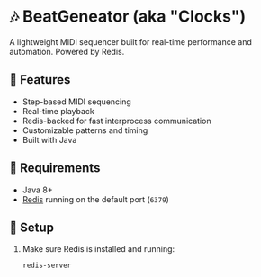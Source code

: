 # 🎶 BeatGeneator (aka "Clocks")
A lightweight MIDI sequencer built for real-time performance and automation. 
Powered by Redis.

## 🚀 Features

- Step-based MIDI sequencing
- Real-time playback
- Redis-backed for fast interprocess communication
- Customizable patterns and timing
- Built with Java

## 🧰 Requirements

- Java 8+  
- [Redis](https://redis.io/) running on the default port (`6379`)

## 🔧 Setup

1. Make sure Redis is installed and running:
   ```bash
   redis-server
